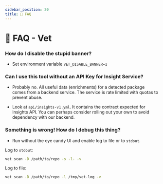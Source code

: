 ```yaml
---
sidebar_position: 20
title: 🙋 FAQ
---
```


# 🙋 FAQ - Vet

### How do I disable the stupid banner?

- Set environment variable `VET_DISABLE_BANNER=1`

### Can I use this tool without an API Key for Insight Service?

- Probably no. All useful data (enrichments) for a detected package comes from
a backend service. The service is rate limited with quotas to prevent abuse.

- Look at `api/insights-v1.yml`. It contains the contract expected for Insights
API. You can perhaps consider rolling out your own to avoid dependency with our
backend.

### Something is wrong! How do I debug this thing?

- Run without the eye candy UI and enable log to file or to `stdout`.

Log to `stdout`:

```bash
vet scan -D /path/to/repo -s -l- -v
```

Log to file:

```bash
vet scan -D /path/to/repo -l /tmp/vet.log -v
```
